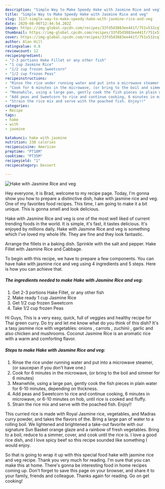 ```yaml
---
description: "Simple Way to Make Speedy Hake with Jasmine Rice and veg"
title: "Simple Way to Make Speedy Hake with Jasmine Rice and veg"
slug: 3117-simple-way-to-make-speedy-hake-with-jasmine-rice-and-veg
date: 2020-08-06T12:44:54.202Z
image: https://img-global.cpcdn.com/recipes/33fd5d3883ee441f/751x532cq70/hake-with-jasmine-rice-and-veg-recipe-main-photo.jpg
thumbnail: https://img-global.cpcdn.com/recipes/33fd5d3883ee441f/751x532cq70/hake-with-jasmine-rice-and-veg-recipe-main-photo.jpg
cover: https://img-global.cpcdn.com/recipes/33fd5d3883ee441f/751x532cq70/hake-with-jasmine-rice-and-veg-recipe-main-photo.jpg
author: Alan Hill
ratingvalue: 4.8
reviewcount: 12
recipeingredient:
- "2-3 portions Hake Fillet or any other fish"
- "1 cup Jasmine Rice"
- "1/2 cup frozen Sweetcorn"
- "1/2 cup frozen Peas"
recipeinstructions:
- "Rinse the rice under running water and put into a microwave steamer, (or saucepan if you don’t have one.)"
- "Cook for 6 minutes in the microwave, (or bring to the boil and simmer for 6 minutes)"
- "Meanwhile, using a large pan, gently cook the fish pieces in plain water for 6-10 minutes, depending on thickness."
- "Add peas and Sweetcorn to rice and continue cooking, 6 minutes in microwave, or 6-10 minutes on hob, until rice is cooked and fluffy."
- "Strain the rice mix and serve with the poached fish. Enjoy!!"
categories:
- Recipe
tags:
- hake
- with
- jasmine

katakunci: hake with jasmine 
nutrition: 238 calories
recipecuisine: American
preptime: "PT18M"
cooktime: "PT35M"
recipeyield: "1"
recipecategory: Dessert

---
```



![Hake with Jasmine Rice and veg](https://img-global.cpcdn.com/recipes/33fd5d3883ee441f/751x532cq70/hake-with-jasmine-rice-and-veg-recipe-main-photo.jpg)

Hey everyone, it is Brad, welcome to my recipe page. Today, I'm gonna show you how to prepare a distinctive dish, hake with jasmine rice and veg. One of my favorites food recipes. This time, I am going to make it a bit unique. This is gonna smell and look delicious.

Hake with Jasmine Rice and veg is one of the most well liked of current trending foods in the world. It is simple, it's fast, it tastes delicious. It's enjoyed by millions daily. Hake with Jasmine Rice and veg is something which I've loved my whole life. They are fine and they look fantastic.

Arrange the fillets in a baking dish. Sprinkle with the salt and pepper. Hake Fillet with Jasmine Rice and Cabbage.


To begin with this recipe, we have to prepare a few components. You can have hake with jasmine rice and veg using 4 ingredients and 5 steps. Here is how you can achieve that.

<!--inarticleads1-->

##### The ingredients needed to make Hake with Jasmine Rice and veg:

1. Get 2-3 portions Hake Fillet, or any other fish
1. Make ready 1 cup Jasmine Rice
1. Get 1/2 cup frozen Sweetcorn
1. Take 1/2 cup frozen Peas


Hi Guys, This is a very easy, quick, full of veggies and healthy recipe for Thai green curry. Do try and let me know what do you think of this dish? It&#39;s a tasy jasmine rice with vegetables: onions , carrots , zuchinii , garlic and also chicken and mushrooms. Coconut Jasmine Rice is an aromatic rice with a warm and comforting flavor. 

<!--inarticleads2-->

##### Steps to make Hake with Jasmine Rice and veg:

1. Rinse the rice under running water and put into a microwave steamer, (or saucepan if you don’t have one.)
1. Cook for 6 minutes in the microwave, (or bring to the boil and simmer for 6 minutes)
1. Meanwhile, using a large pan, gently cook the fish pieces in plain water for 6-10 minutes, depending on thickness.
1. Add peas and Sweetcorn to rice and continue cooking, 6 minutes in microwave, or 6-10 minutes on hob, until rice is cooked and fluffy.
1. Strain the rice mix and serve with the poached fish. Enjoy!!


This curried rice is made with Royal Jasmine rice, vegetables, and Madras curry powder, and takes the flavors of the. Bring a large pan of water to a rolling boil. We lightened and brightened a take-out favorite with our signature Sun Basket orange glaze and a rainbow of fresh vegetables. Bring to a boil, reduce to a simmer, cover, and cook until the rice is. I love a good rice dish, and I love spicy beef so this recipe sounded like something I would enjoy. 

So that is going to wrap it up with this special food hake with jasmine rice and veg recipe. Thank you very much for reading. I'm sure that you can make this at home. There's gonna be interesting food in home recipes coming up. Don't forget to save this page on your browser, and share it to your family, friends and colleague. Thanks again for reading. Go on get cooking!
